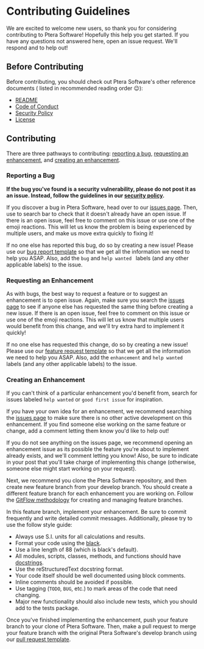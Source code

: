 # Contributing Guidelines

We are excited to welcome new users, so thank you for considering contributing to Ptera
Software! Hopefully this help you get started. If you have any questions not answered
here, open an issue request. We'll respond and to help out!

## Before Contributing

Before contributing, you should check out Ptera Software's other reference documents (
listed in recommended reading order :wink:):

* [README](README.md)
* [Code of Conduct](CODE_OF_CONDUCT.md)
* [Security Policy](SECURITY.md)
* [License](LICENSE.txt)

## Contributing

There are three pathways to contributing: [reporting a bug](#reporting-a-bug),
[requesting an enhancement](#requesting-an-enhancement),
and [creating an enhancement](#creating-an-enhancement).

### Reporting a Bug

**If the bug you've found is a security vulnerability, please do not post it as an
issue. Instead, follow the guidelines in our [security policy](SECURITY.md).**

If you discover a bug in Ptera Software, head over to our
[issues page](https://github.com/camUrban/PteraSoftware/issues). Then, use to search bar
to check that it doesn't already have an open issue. If there is an open issue, feel
free to comment on this issue or use one of the emoji reactions. This will let us know
the problem is being experienced by multiple users, and make us move extra quickly to
fixing it!

If no one else has reported this bug, do so by creating a new issue! Please use our
[bug report template](.github/ISSUE_TEMPLATE/bug_report.md) so that we get all the
information we need to help you ASAP. Also, add the `bug` and `help wanted ` labels (and
any other applicable labels) to the issue.

### Requesting an Enhancement

As with bugs, the best way to request a feature or to suggest an enhancement is to open
issue. Again, make sure you search
the [issues page](https://github.com/camUrban/PteraSoftware/issues) to see if anyone
else has requested the same thing before creating a new issue. If there is an open
issue, feel free to comment on this issue or use one of the emoji reactions. This will
let us know that multiple users would benefit from this change, and we'll try extra hard
to implement it quickly!

If no one else has requested this change, do so by creating a new issue! Please use our
[feature request template](.github/ISSUE_TEMPLATE/feature_request.md) so that we get all
the information we need to help you ASAP. Also, add the `enhancement` and `help wanted`
labels (and any other applicable labels) to the issue.

### Creating an Enhancement

If you can't think of a particular enhancement you'd benefit from, search for issues
labeled `help wanted` or
`good first issue` for inspiration.

If you have your own idea for an enhancement, we recommend searching the
[issues page](https://github.com/camUrban/PteraSoftware/issues) to make sure there is no
other active development on this enhancement. If you find someone else working on the
same feature or change, add a comment letting them know you'd like to help out!

If you do not see anything on the issues page, we recommend opening an enhancement issue
as its possible the feature you're about to implement already exists, and we'll comment
letting you know! Also, be sure to indicate in your post that you'll take charge of
implementing this change (otherwise, someone else might start working on your request).

Next, we recommend you clone the Ptera Software repository, and then create new feature
branch from your develop branch. You should create a different feature branch for each
enhancement you are working on. Follow the
[GitFlow methodology](https://nvie.com/posts/a-successful-git-branching-model/?fbclid=IwAR3F9IwEXG1T6oMn5Bnk84_u0mv_RAEI5qTJQE7Puovj0hbGZcA8ly_KXYI)
for creating and managing feature branches.

In this feature branch, implement your enhancement. Be sure to commit frequently and
write detailed commit messages. Additionally, please try to use the follow style guide:

* Always use S.I. units for all calculations and results.
* Format your code using the [black](https://github.com/psf/black).
* Use a line length of 88 (which is black's default).
* All modules, scripts, classes, methods, and functions should have 
[docstrings](https://realpython.com/documenting-python-code/#docstring-types).
* Use the reStructuredText docstring format.
* Your code itself should be well documented using block comments.
* Inline comments should be avoided if possible.
* Use tagging (`TODO`, `BUG`, etc.) to mark areas of the code that need changing.
* Major new functionality should also include new tests, which you should add to the 
tests package.

Once you've finished implementing the enhancement, push your feature branch to your
clone of Ptera Software. Then, make a pull request to merge your feature branch with 
the original Ptera Software's develop branch using our 
[pull request template](.github/pull_request_template.md).
